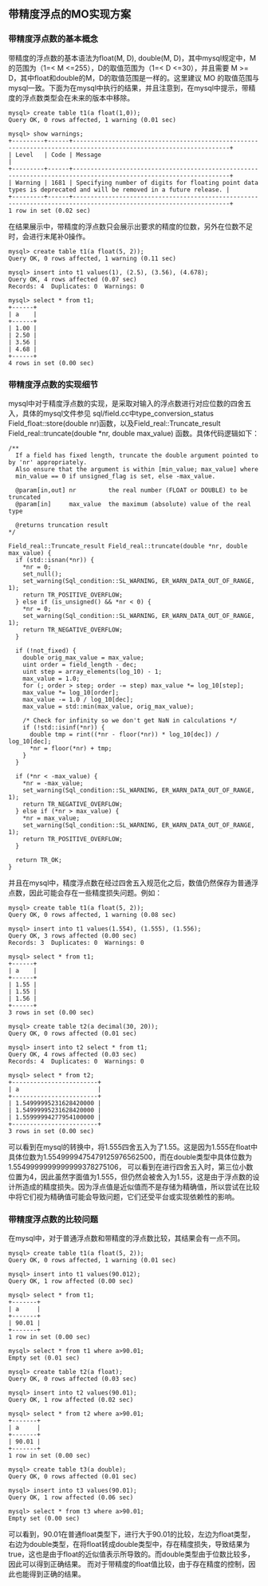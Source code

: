 ## 带精度浮点的MO实现方案

### 带精度浮点数的基本概念
  带精度的浮点数的基本语法为float(M, D), double(M, D)，其中mysql规定中，M的范围为（1=< M <=255），D的取值范围为（1=< D <=30），并且需要 M >= D，其中float和double的M，D的取值范围是一样的。这里建议 MO 的取值范围与mysql一致。下面为在mysql中执行的结果，并且注意到，在mysql中提示，带精度的浮点数类型会在未来的版本中移除。
```
mysql> create table t1(a float(1,0));
Query OK, 0 rows affected, 1 warning (0.01 sec)

mysql> show warnings;
+---------+------+------------------------------------------------------------------------------------------------------------------+
| Level   | Code | Message                                                                                                          |
+---------+------+------------------------------------------------------------------------------------------------------------------+
| Warning | 1681 | Specifying number of digits for floating point data types is deprecated and will be removed in a future release. |
+---------+------+------------------------------------------------------------------------------------------------------------------+
1 row in set (0.02 sec)
```
在结果展示中，带精度的浮点数只会展示出要求的精度的位数，另外在位数不足时，会进行末尾补0操作。
```
mysql> create table t1(a float(5, 2));
Query OK, 0 rows affected, 1 warning (0.11 sec)

mysql> insert into t1 values(1), (2.5), (3.56), (4.678);
Query OK, 4 rows affected (0.07 sec)
Records: 4  Duplicates: 0  Warnings: 0

mysql> select * from t1;
+------+
| a    |
+------+
| 1.00 |
| 2.50 |
| 3.56 |
| 4.68 |
+------+
4 rows in set (0.00 sec)
```


### 带精度浮点数的实现细节
  mysql中对于精度浮点数的实现，是采取对输入的浮点数进行对应位数的四舍五入，具体的mysql文件参见 sql/field.cc中type_conversion_status Field_float::store(double nr)函数，以及Field_real::Truncate_result Field_real::truncate(double *nr, double max_value) 函数。具体代码逻辑如下：
```
/**
  If a field has fixed length, truncate the double argument pointed to by 'nr' appropriately.
  Also ensure that the argument is within [min_value; max_value] where
  min_value == 0 if unsigned_flag is set, else -max_value.

  @param[in,out] nr         the real number (FLOAT or DOUBLE) to be truncated
  @param[in]     max_value  the maximum (absolute) value of the real type

  @returns truncation result
*/

Field_real::Truncate_result Field_real::truncate(double *nr, double max_value) {
  if (std::isnan(*nr)) {
    *nr = 0;
    set_null();
    set_warning(Sql_condition::SL_WARNING, ER_WARN_DATA_OUT_OF_RANGE, 1);
    return TR_POSITIVE_OVERFLOW;
  } else if (is_unsigned() && *nr < 0) {
    *nr = 0;
    set_warning(Sql_condition::SL_WARNING, ER_WARN_DATA_OUT_OF_RANGE, 1);
    return TR_NEGATIVE_OVERFLOW;
  }

  if (!not_fixed) {
    double orig_max_value = max_value;
    uint order = field_length - dec;
    uint step = array_elements(log_10) - 1;
    max_value = 1.0;
    for (; order > step; order -= step) max_value *= log_10[step];
    max_value *= log_10[order];
    max_value -= 1.0 / log_10[dec];
    max_value = std::min(max_value, orig_max_value);

    /* Check for infinity so we don't get NaN in calculations */
    if (!std::isinf(*nr)) {
      double tmp = rint((*nr - floor(*nr)) * log_10[dec]) / log_10[dec];
      *nr = floor(*nr) + tmp;
    }
  }

  if (*nr < -max_value) {
    *nr = -max_value;
    set_warning(Sql_condition::SL_WARNING, ER_WARN_DATA_OUT_OF_RANGE, 1);
    return TR_NEGATIVE_OVERFLOW;
  } else if (*nr > max_value) {
    *nr = max_value;
    set_warning(Sql_condition::SL_WARNING, ER_WARN_DATA_OUT_OF_RANGE, 1);
    return TR_POSITIVE_OVERFLOW;
  }

  return TR_OK;
}
```

并且在mysql中，精度浮点数在经过四舍五入规范化之后，数值仍然保存为普通浮点数，因此可能会存在一些精度损失问题。例如：
```
mysql> create table t1(a float(5, 2));
Query OK, 0 rows affected, 1 warning (0.08 sec)

mysql> insert into t1 values(1.554), (1.555), (1.556);
Query OK, 3 rows affected (0.00 sec)
Records: 3  Duplicates: 0  Warnings: 0

mysql> select * from t1;
+------+
| a    |
+------+
| 1.55 |
| 1.55 |
| 1.56 |
+------+
3 rows in set (0.00 sec)

mysql> create table t2(a decimal(30, 20));
Query OK, 0 rows affected (0.01 sec)

mysql> insert into t2 select * from t1;
Query OK, 4 rows affected (0.03 sec)
Records: 4  Duplicates: 0  Warnings: 0

mysql> select * from t2;
+------------------------+
| a                      |
+------------------------+
| 1.54999995231628420000 |
| 1.54999995231628420000 |
| 1.55999994277954100000 |
+------------------------+
3 rows in set (0.00 sec)
```
可以看到在mysql的转换中，将1.555四舍五入为了1.55。这是因为1.555在float中具体位数为1.5549999475479125976562500，而在double类型中具体位数为1.5549999999999999378275106，
可以看到在进行四舍五入时，第三位小数位置为4，因此虽然字面值为1.555，但仍然会被舍入为1.55，这是由于浮点数的设计所造成的精度损失。因为浮点值是近似值而不是存储为精确值，所以尝试在比较中将它们视为精确值可能会导致问题，它们还受平台或实现依赖性的影响。


### 带精度浮点数的比较问题
  在mysql中，对于普通浮点数和带精度的浮点数比较，其结果会有一点不同。
```
mysql> create table t1(a float(5, 2));
Query OK, 0 rows affected, 1 warning (0.01 sec)

mysql> insert into t1 values(90.012);
Query OK, 1 row affected (0.00 sec)

mysql> select * from t1;
+-------+
| a     |
+-------+
| 90.01 |
+-------+
1 row in set (0.00 sec)

mysql> select * from t1 where a>90.01;
Empty set (0.01 sec)

mysql> create table t2(a float);
Query OK, 0 rows affected (0.03 sec)

mysql> insert into t2 values(90.01);
Query OK, 1 row affected (0.02 sec)

mysql> select * from t2 where a>90.01;
+-------+
| a     |
+-------+
| 90.01 |
+-------+
1 row in set (0.00 sec)

mysql> create table t3(a double);
Query OK, 0 rows affected (0.01 sec)

mysql> insert into t3 values(90.01);
Query OK, 1 row affected (0.06 sec)

mysql> select * from t3 where a>90.01;
Empty set (0.00 sec)
```
可以看到，90.01在普通float类型下，进行大于90.01的比较，左边为float类型，右边为double类型，在将float转成double类型中，存在精度损失，导致结果为true，这也是由于float的近似值表示所导致的。而double类型由于位数比较多，因此可以得到正确结果。
而对于带精度的float值比较，由于存在精度的控制，因此也能得到正确的结果。
